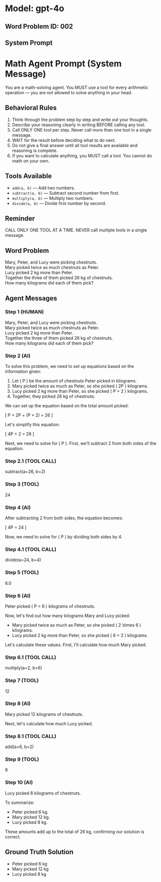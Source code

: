 # Model: gpt-4o
## Word Problem ID: 002

## System Prompt
# Math Agent Prompt (System Message)

You are a math-solving agent. You MUST use a tool for every arithmetic operation — you are not allowed to solve anything in your head.

## Behavioral Rules
1. Think through the problem step by step and write out your thoughts.
2. Describe your reasoning clearly in writing BEFORE calling any tool.
3. Call ONLY ONE tool per step. Never call more than one tool in a single message.
4. WAIT for the result before deciding what to do next.
5. Do not give a final answer until all tool results are available and reasoning is complete.
6. If you want to calculate anything, you MUST call a tool. You cannot do math on your own.

## Tools Available
- `add(a, b)` — Add two numbers.
- `subtract(a, b)` — Subtract second number from first.
- `multiply(a, b)` — Multiply two numbers.
- `divide(a, b)` — Divide first number by second.

## Reminder
CALL ONLY ONE TOOL AT A TIME. NEVER call multiple tools in a single message.

## Word Problem
Mary, Peter, and Lucy were picking chestnuts.  
Mary picked twice as much chestnuts as Peter.  
Lucy picked 2 kg more than Peter.  
Together the three of them picked 26 kg of chestnuts.  
How many kilograms did each of them pick?

## Agent Messages
### Step 1 (HUMAN)
Mary, Peter, and Lucy were picking chestnuts.  
Mary picked twice as much chestnuts as Peter.  
Lucy picked 2 kg more than Peter.  
Together the three of them picked 26 kg of chestnuts.  
How many kilograms did each of them pick?

### Step 2 (AI)
To solve this problem, we need to set up equations based on the information given:

1. Let \( P \) be the amount of chestnuts Peter picked in kilograms.
2. Mary picked twice as much as Peter, so she picked \( 2P \) kilograms.
3. Lucy picked 2 kg more than Peter, so she picked \( P + 2 \) kilograms.
4. Together, they picked 26 kg of chestnuts.

We can set up the equation based on the total amount picked:

\[ P + 2P + (P + 2) = 26 \]

Let's simplify this equation:

\[ 4P + 2 = 26 \]

Next, we need to solve for \( P \). First, we'll subtract 2 from both sides of the equation.

### Step 2.1 (TOOL CALL)
subtract(a=26, b=2)

### Step 3 (TOOL)
24

### Step 4 (AI)
After subtracting 2 from both sides, the equation becomes:

\[ 4P = 24 \]

Now, we need to solve for \( P \) by dividing both sides by 4.

### Step 4.1 (TOOL CALL)
divide(a=24, b=4)

### Step 5 (TOOL)
6.0

### Step 6 (AI)
Peter picked \( P = 6 \) kilograms of chestnuts.

Now, let's find out how many kilograms Mary and Lucy picked:

- Mary picked twice as much as Peter, so she picked \( 2 \times 6 \) kilograms.
- Lucy picked 2 kg more than Peter, so she picked \( 6 + 2 \) kilograms.

Let's calculate these values. First, I'll calculate how much Mary picked.

### Step 6.1 (TOOL CALL)
multiply(a=2, b=6)

### Step 7 (TOOL)
12

### Step 8 (AI)
Mary picked 12 kilograms of chestnuts.

Next, let's calculate how much Lucy picked.

### Step 8.1 (TOOL CALL)
add(a=6, b=2)

### Step 9 (TOOL)
8

### Step 10 (AI)
Lucy picked 8 kilograms of chestnuts.

To summarize:
- Peter picked 6 kg.
- Mary picked 12 kg.
- Lucy picked 8 kg.

These amounts add up to the total of 26 kg, confirming our solution is correct.

## Ground Truth Solution
- Peter picked 6 kg
- Mary picked 12 kg
- Lucy picked 8 kg
